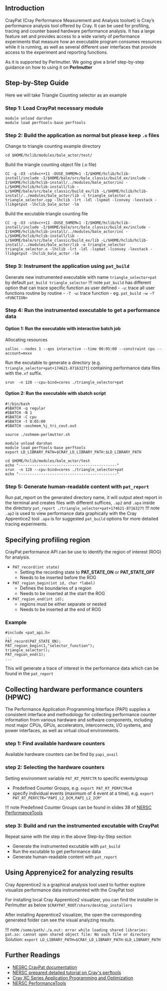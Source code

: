 
## Introduction

CrayPat (Cray Performance Measurement and Analysis toolset) is Cray’s performance analysis tool offered by Cray. It can be used for profiling, tracing and counter based hardware performance analysis. It has a large feature set and provides access to a wide variety of performance experiments that measure how an executable program consumes resources while it is running, as well as several different user interfaces that provide access to the experiment and reporting functions. 

As it is supported by Perlmutter. We going give a brief step-by-step guidance on how to using it on **Perlmutter**

## Step-by-Step Guide
Here we will take Triangle Counting selector as an example

### Step 1: Load CrayPat necessary module
```
module unload darshan
module load perftools-base perftools
```
### Step 2: Build the application as normal but please **keep `.o` files**
Change to triangle counting example directory
```
cd $HOME/hclib/modules/bale_actor/test/
```
Build the triangle counting object file (.o file)
```
CC -g -O3 -std=c++11 -DUSE_SHMEM=1 -I/$HOME/hclib/hclib-install/include -I/$HOME/bale/src/bale_classic/build_ex/include -I/$HOME/hclib/hclib-install/../modules/bale_actor/inc -L/$HOME/hclib/hclib-install/lib -L/$HOME/bale/src/bale_classic/build_ex/lib -L/$HOME/hclib/hclib-install/../modules/bale_actor/lib -c triangle_selector.o  triangle_selector.cpp -lhclib -lrt -ldl -lspmat -lconvey -lexstack -llibgetput -lhclib_bale_actor -lm
```
Build the excutable triangle counting file
```
CC -g -O3 -std=c++11 -DUSE_SHMEM=1 -I/$HOME/hclib/hclib-install/include -I/$HOME/bale/src/bale_classic/build_ex/include -I/$HOME/hclib/hclib-install/../modules/bale_actor/inc -L/$HOME/hclib/hclib-install/lib -L/$HOME/bale/src/bale_classic/build_ex/lib -L/$HOME/hclib/hclib-install/../modules/bale_actor/lib -o triangle_selector  triangle_selector.o -lhclib -lrt -ldl -lspmat -lconvey -lexstack -llibgetput -lhclib_bale_actor -lm
```

### Step 3: Instrument the application using `pat_build`
 Generate new instrumented executable with name  `triangle_selector+pat` by default
  `pat_build triangle_selector`
!!! note
`pat_build` has different option that can trace specific function as user defined
	- `-u`: trace all user functions routine by routine
	- `-T -w`: trace function
		- eg. `pat_build –w –T <FUNCTION>`
  
### Step 4: Run the instrumented executable to get a performance data

#### Option 1: Run the executable with interactive batch job 
Allocating resources 
```
salloc --nodes 1 --qos interactive --time 00:05:00 --constraint cpu --account=mxxx
```
Run the excutable to generate a directory (e.g. `triangle_selector+pat+174621-8716327t`) containing performance data files with the`.xf` suffix. 
```
srun  -n 128 --cpu-bind=cores ./triangle_selector+pat
```
#### Option 2: Run the executable with sbatch script

```
#!/bin/bash
#SBATCH -q regular
#SBATCH -N 1
#SBATCH -C cpu
#SBATCH -t 0:05:00
#SBATCH -ooshmem_%j_tri_cout.out    

source ./oshmem-perlmutter.sh

module unload darshan
module load perftools-base perftools
export LD_LIBRARY_PATH=$CRAY_LD_LIBRARY_PATH:$LD_LIBRARY_PATH

cd $HOME/hclib/modules/bale_actor/test
echo "--------------------------------------------"
srun  -n 128 --cpu-bind=cores ./triangle_selector+pat
echo "--------------------------------------------"
```

### Step 5: Generate human-readable content with `pat_report`
Run pat_report on the generated directory name, it will output atext report in the terminal and creates files with different suffices, `.ap2` and `.apa` inside the directory
`pat_report ./triangle_selector+pat+174621-8716327t`
!!! note
`.ap2` is used to view performance data graphically with the Cray Apprentice2 tool
`.apa` is for suggested `pat_build` options for more detailed tracing experiments.



## Specifying profiling region
CrayPat performance API can be use to identify the region of interest (ROG) for analysis.
- `PAT_record(int state)`
	- Setting the recording state to **PAT_STATE_ON** or **PAT_STATE_OFF**
	- Needs to be inserted before the ROG
- `PAT_region_begin(int id, char *label)` 
	- Defines the boundaries of a region
	- Needs to be inserted at the start the ROG
- `PAT_region_end(int id);` 
	- regions must be either separate or nested
	- Needs to be inserted at the end of ROG

### Example
```
#include <pat_api.h>
...
PAT_record(PAT_STATE_ON);
PAT_region_begin(1,"selector_function");
triangle_selector();
PAT_region_end(1);
...
```
This will generate a trace of interest in the performance data which can be found in the `pat_report`

## Collecting hardware performance counters (HPWC)

The Performance Application Programming Interface (PAPI) supplies a consistent interface and methodology for collecting performance counter information from various hardware and software components, including most major CPUs, GPUs, accelerators, interconnects, I/O systems, and power interfaces, as well as virtual cloud environments.

### step 1: Find available hardware counters 
Available hardware counters can be find by `papi_avail`

### step 2: Selecting the hardware counters
Setting environment variable `PAT_RT_PERFCTR` to specific events/group
 - Predefined Counter Groups, e.g. `export PAT_RT_PERFCTR=0`
 - specify individual events (maximum of 4 event at a time), e.g. `export PAT_RT_PERFCTR="PAPI_L2_DCM,PAPI_L2_ICM"`

!!! note
Predefined Counter Groups can be found in slides 38 of [NERSC PerformanceTools](https://www.nersc.gov/assets/Uploads/PerformanceTools.pdf)

### step 3: Build and run the instrumented excutable with CrayPat
Repeat same with the step in the above Step-by-Step section
- Generate the instrumented excutable with `pat_build` 
- Run the excutable to get performance data
- Generate human-readable content with `pat_report`


## Using Apprenyice2 for analyzing results

Cray Apprentice2 is a graphical analysis tool used to further explore visualize performance data instrumented with the CrayPat tool

For installing local Cray Apprentice2 visualizer, you can find the installer in Perlmutter as below
`$CRAYPAT_ROOT/share/desktop_installers`

After installing Apprentice2 visualizer, the open the corresponding generated folder can see the visual analyzing results.	

!!! note
`/some/path/./a.out: error while loading shared libraries: pat.so: cannot open shared object file: No such file or directory`
Solution:
`export LD_LIBRARY_PATH=$CRAY_LD_LIBRARY_PATH:$LD_LIBRARY_PATH`


## Further Readings

- [NESRC CrayPat documentation](https://docs.nersc.gov/tools/performance/craypat/)
- [NERSC prepared detailed tutorial on Cray's perftools](https://www.nersc.gov/assets/Uploads/05-craypat-reveal-20170609.pdf)
- [Cray XC Series Application Programming and Optimization](https://www.nersc.gov/assets/Uploads/TR-CPO-NERSC-20190211-2.pdf) 
- [NERSC PerformanceTools](https://www.nersc.gov/assets/Uploads/PerformanceTools.pdf)